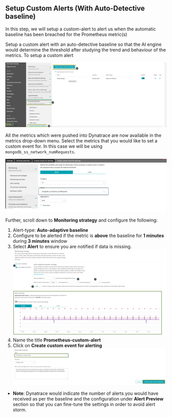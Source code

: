 ## Setup Custom Alerts (With Auto-Detective baseline)
In this step, we will setup a custom-alert to alert us when the automatic baseline has been breached for the Prometheus metric(s)

Setup a custom alert with an auto-detective baseline so that the AI engine would determine the threshold after studying the trend and behaviour of the metrics. To setup a custom alert

![image](../../../assets/images/createCustom-event-1.png)

All the metrics which were pushed into Dynatrace are now available in the metrics drop-down menu. Select the metrics that you would like to set a custom event for. In this case we will be using
`mongodb_ss_network_numRequests`.

![image](../../../assets/images/createCustom-event-2.png)

Further, scroll down to **Monitoring strategy** and configure the following:
1.	Alert-type: **Auto-adaptive baseline**
1.	Configure to be alerted if the metric is **above** the baseline for **1 minutes** during **3 minutes** window
1.	Select **Alert** to ensure you are notified if data is missing.
![image](../../../assets/images/createCustom-event-3.png)
1. Name the title **Prometheus-custom-alert**
1. Click on **Create custom event for alerting**
![image](../../../assets/images/createCustom-event-4.png)

* **Note**: Dynatrace would indicate the number of alerts you would have received as per the baseline and the configuration under **Alert Preview** section so that you can fine-tune the settings in order to avoid alert storm.

<!-- ------------------------ -->
